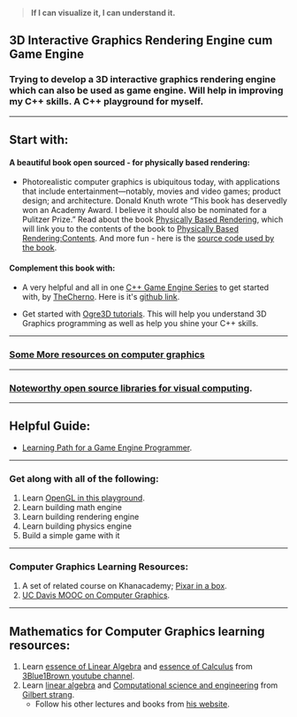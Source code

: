 
> **If I can visualize it, I can understand it.**

## 3D Interactive Graphics Rendering Engine cum Game Engine
### Trying to develop a 3D interactive graphics rendering engine which can also be used as game engine. Will help in improving my C++ skills. A C++ playground for myself.

-------------------------------------------------------

## Start with:

#### A beautiful book open sourced - for physically based rendering:
* Photorealistic computer graphics is ubiquitous today, with applications that include entertainment—notably, movies and video games; product design; and architecture. Donald Knuth wrote “This book has deservedly won an Academy Award. I believe it should also be nominated for a Pulitzer Prize.” Read about the book [Physically Based Rendering](http://www.pbr-book.org/), which will link you to the contents of the book to [Physically Based Rendering:Contents](http://www.pbr-book.org/3ed-2018/contents.html). And more fun - here is the [source code used by the book](https://github.com/mmp/pbrt-v3).

#### Complement this book with:
* A very helpful and all in one [C++ Game Engine Series](https://www.youtube.com/watch?v=JxIZbV_XjAs&list=PLlrATfBNZ98dC-V-N3m0Go4deliWHPFwT) to get started with, by [TheCherno](https://twitter.com/TheCherno?ref_src=twsrc%5Egoogle%7Ctwcamp%5Eserp%7Ctwgr%5Eauthor). Here is it's [github link](https://github.com/TheCherno/Hazel.git).

* Get started with [Ogre3D tutorials](http://wiki.ogre3d.org/Tutorials). This will help you understand 3D Graphics programming as well as help you shine your C++ skills.

------------------------------------------------

### [Some More resources on computer graphics](https://github.com/roshanpoudyal/OpenGl_playground#resources-on-computer-graphics-and-opengl)

------------------------------------------------

### [Noteworthy open source libraries for visual computing](https://github.com/roshanpoudyal/Visual-Computing-Markerless-Motion-Pose-Face-detection-tracking-and-3D-reconstruction#noteworthy-open-source-libraries-for-visual-computing).

------------------------------------------------

## Helpful Guide:
* [Learning Path for a Game Engine Programmer](https://miloyip.github.io/game-programmer/game-programmer.pdf).

------------------------------------------------

### Get along with all of the following:
1. Learn [OpenGL in this playground](https://github.com/roshanpoudyal/OpenGl_playground.git).
2. Learn building math engine
3. Learn building rendering engine
4. Learn building physics engine
5. Build a simple game with it

------------------------------------------------

### Computer Graphics Learning Resources:
1. A set of related course on Khanacademy; [Pixar in a box](https://www.khanacademy.org/partner-content/pixar).
2. [UC Davis MOOC on Computer Graphics](https://www.youtube.com/playlist?list=PL_w_qWAQZtAZhtzPI5pkAtcUVgmzdAP8g).

------------------------------------------------

## Mathematics for Computer Graphics learning resources:
1. Learn [essence of Linear Algebra](https://www.youtube.com/playlist?list=PLZHQObOWTQDPD3MizzM2xVFitgF8hE_ab) and [essence of Calculus](https://www.youtube.com/playlist?list=PLZHQObOWTQDMsr9K-rj53DwVRMYO3t5Yr) from [3Blue1Brown youtube channel](https://www.youtube.com/channel/UCYO_jab_esuFRV4b17AJtAw).
2. Learn [linear algebra](https://www.youtube.com/playlist?list=PLE7DDD91010BC51F8) and [Computational science and engineering](https://www.youtube.com/playlist?list=PLF706B428FB7BD52C) from [Gilbert strang](http://www-math.mit.edu/~gs/).
    - Follow his other lectures and books from [his website](http://www-math.mit.edu/~gs/).
